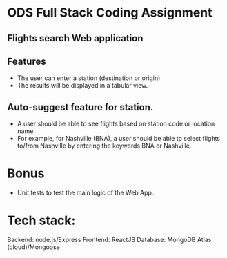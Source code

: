 # ODS Full Stack Coding Assignment

## Flights search Web application

## Features

- The user can enter a station (destination or origin)
- The results will be displayed in a tabular view.

## Auto-suggest feature for station.

- A user should be able to see flights based on station code or location name.
- For example, for Nashville (BNA), a user should be able to select flights to/from Nashville by entering the keywords BNA or Nashville.

# Bonus

- Unit tests to test the main logic of the Web App.

# Tech stack:

Backend: node.js/Express
Frontend: ReactJS
Database: MongoDB Atlas (cloud)/Mongoose
